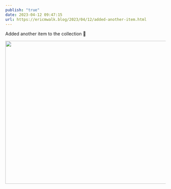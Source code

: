 ```yaml
---
publish: "true"
date: 2023-04-12 09:47:15
url: https://ericmwalk.blog/2023/04/12/added-another-item.html
---
```


Added another item to the collection 🧡



<img src="uploads/2023/bebd311ce6.jpg" width="600" height="450" alt="">